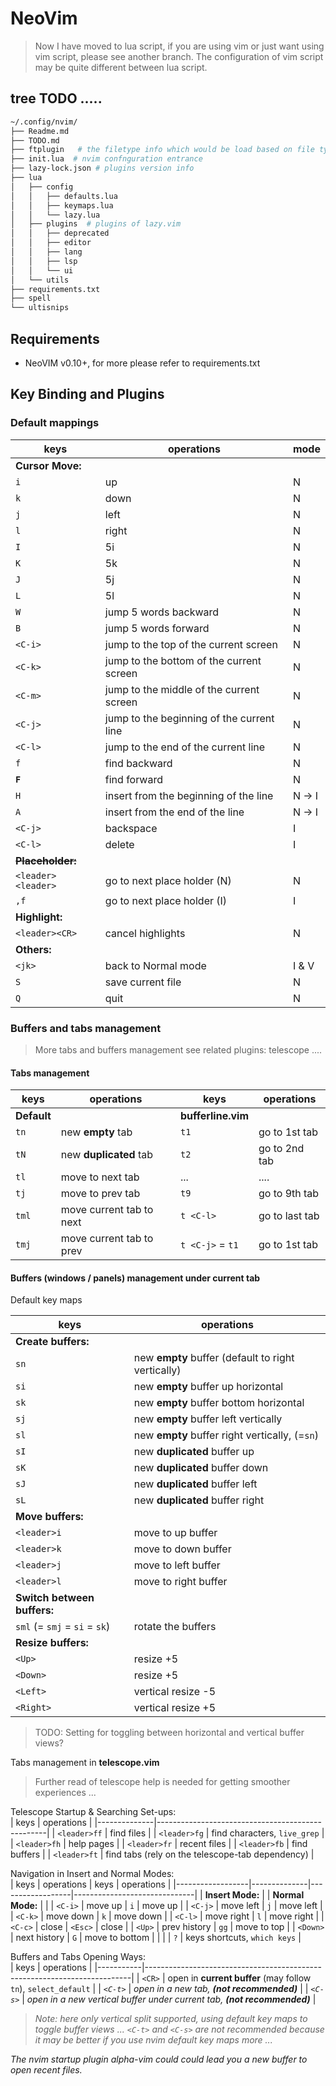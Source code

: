 # NeoVim

> Now I have moved to lua script, if you are using vim or just want using vim script, please see another branch. The configuration of vim script may be quite different between lua script.

## tree TODO .....
```bash
~/.config/nvim/
├── Readme.md
├── TODO.md
├── ftplugin   # the filetype info which would be load based on file type
├── init.lua  # nvim confnguration entrance
├── lazy-lock.json # plugins version info
├── lua
│   ├── config
│   │   ├── defaults.lua
│   │   ├── keymaps.lua
│   │   └── lazy.lua
│   ├── plugins  # plugins of lazy.vim
│   │   ├── deprecated
│   │   ├── editor
│   │   ├── lang
│   │   ├── lsp
│   │   └── ui
│   └── utils
├── requirements.txt
├── spell
└── ultisnips
```

## Requirements
- NeoVIM v0.10+, for more please refer to requirements.txt

## Key Binding and Plugins

### Default mappings  
| keys                 | operations                                | mode   |
|----------------------|-------------------------------------------|--------|
| **Cursor Move:**     |                                           |        |
| `i`                  | up                                        | N      |
| `k`                  | down                                      | N      |
| `j`                  | left                                      | N      |
| `l`                  | right                                     | N      |
| `I`                  | 5i                                        | N      |
| `K`                  | 5k                                        | N      |
| `J`                  | 5j                                        | N      |
| `L`                  | 5l                                        | N      |
| `W`                  | jump 5 words backward                     | N      |
| `B`                  | jump 5 words forward                      | N      |
| `<C-i>`              | jump to the top of the current screen     | N      |
| `<C-k>`              | jump to the bottom of the current screen  | N      |
| `<C-m>`              | jump to the middle of the current screen  | N      |
| `<C-j>`              | jump to the beginning of the current line | N      |
| `<C-l>`              | jump to the end of the current line       | N      |
| `f`                  | find backward                             | N      |
| **`F`**              | find forward                              | N      |
| `H`                  | insert from the beginning of the line     | N -> I |
| `A`                  | insert from the end of the line           | N -> I |
| `<C-j>`              | backspace                                 | I      |
| `<C-l>`              | delete                                    | I      |
| ~~**Placeholder:**~~ |                                           |        |
| `<leader><leader>`   | go to next place holder (N)               | N      |
| `,f`                 | go to next place holder (I)               | I      |
| **Highlight:**       |                                           |        |
| `<leader><CR>`       | cancel highlights                         | N      |
| **Others:**          |                                           |        |
| `<jk>`               | back to Normal mode                       | I & V  |
| `S`                  | save current file                         | N      |
| `Q`                  | quit                                      | N      |


### Buffers and tabs management
> More tabs and buffers management see related plugins:
telescope ....

#### Tabs management

| keys        | operations               | keys               | operations     |
|-------------|--------------------------|--------------------|----------------|
| **Default** |                          | **bufferline.vim** |                |
| `tn`        | new **empty** tab        | `t1`               | go to 1st tab  |
| `tN`        | new **duplicated** tab   | `t2`               | go to 2nd tab  |
| `tl`        | move to next tab         | ...                | ....           |
| `tj`        | move to prev tab         | `t9`               | go to 9th tab  |
| `tml`       | move current tab to next | `t <C-l>`          | go to last tab |
| `tmj`       | move current tab to prev | `t <C-j>` = `t1`   | go to 1st tab  |


#### Buffers (windows / panels) management under current tab
Default key maps  

| keys                          | operations                                         |
|-------------------------------|----------------------------------------------------|
| **Create buffers:**           |                                                    |
| `sn`                          | new **empty** buffer (default to right vertically) |
| `si`                          | new **empty** buffer up horizontal                 |
| `sk`                          | new **empty** buffer bottom horizontal             |
| `sj`                          | new **empty** buffer left vertically               |
| `sl`                          | new **empty** buffer right vertically, (=`sn`)     |
| `sI`                          | new **duplicated** buffer up                       |
| `sK`                          | new **duplicated** buffer down                     |
| `sJ`                          | new **duplicated** buffer left                     |
| `sL`                          | new **duplicated** buffer right                    |
| **Move buffers:**             |                                                    |
| `<leader>i`                   | move to up buffer                                  |
| `<leader>k`                   | move to down buffer                                |
| `<leader>j`                   | move to left buffer                                |
| `<leader>l`                   | move to right buffer                               |
| **Switch between buffers:**   |                                                    |
| `sml` (= `smj` = `si` = `sk`) | rotate the buffers                                 |
| **Resize buffers:**           |                                                    |
| `<Up>`                        | resize +5                                          |
| `<Down>`                      | resize +5                                          |
| `<Left>`                      | vertical resize -5                                 |
| `<Right>`                     | vertical resize +5                                 |

> TODO: Setting for toggling between horizontal and vertical buffer views?  

Tabs management in **telescope.vim**  
> Further read of telescope help is needed for getting smoother experiences ...  

Telescope Startup & Searching Set-ups:  
| keys         | operations                                       |
|--------------|--------------------------------------------------|
| `<leader>ff` | find files                                       |
| `<leader>fg` | find characters, `live_grep`                     |
| `<leader>fh` | help pages                                       |
| `<leader>fr` | recent files                                     |
| `<leader>fb` | find buffers                                     |
| `<leader>ft` | find tabs (rely on the telescope-tab dependency) |

Navigation in Insert and Normal Modes:  
| keys             | operations   | keys             | operations                   |
|------------------|--------------|------------------|------------------------------|
| **Insert Mode:** |              | **Normal Mode:** |                              |
| `<C-i>`          | move up      | `i`              | move up                      |
| `<C-j>`          | move left    | `j`              | move left                    |
| `<C-k>`          | move down    | `k`              | move down                    |
| `<C-l>`          | move right   | `l`              | move right                   |
| `<C-c>`          | close        | `<Esc>`          | close                        |
| `<Up>`           | prev history | `gg`             | move to top                  |
| `<Down>`         | next history | `G`              | move to bottom               |
|                  |              | `?`              | keys shortcuts, `which keys` |

Buffers and Tabs Opening Ways:  
| keys      | operations                                                               |
|-----------|--------------------------------------------------------------------------|
| `<CR>`    | open in **current buffer** (may follow `tn`), `select_default`           |
| *`<C-t>`* | *open in a new tab, **(not recommended)***                               |
| *`<C-s>`* | *open in a new vertical buffer under current tab, **(not recommended)*** |

> *Note: here only vertical split supported, using default key maps to toggle buffer views ...*
*`<C-t>` and `<C-s>` are not recommended because it may be better if you use nvim default key maps more ...*

*The nvim startup plugin alpha-vim could could lead you a new buffer to open recent files.*  


